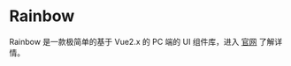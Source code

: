 # Rainbow

Rainbow 是一款极简单的基于 Vue2.x 的 PC 端的 UI 组件库，进入 [官网](https://bravf.github.io/rainbow-docs/pages/start.html) 了解详情。
